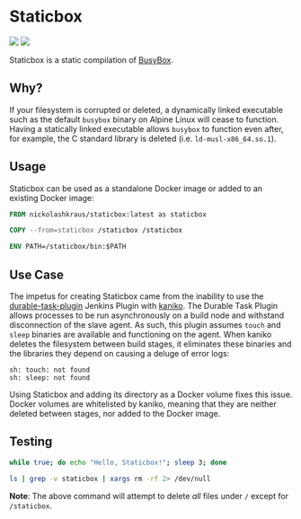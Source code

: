 # Staticbox

[![](https://images.microbadger.com/badges/image/nickolashkraus/staticbox.svg)](https://microbadger.com/images/nickolashkraus/staticbox)
[![](https://images.microbadger.com/badges/version/nickolashkraus/staticbox.svg)](https://microbadger.com/images/nickolashkraus/staticbox)

Staticbox is a static compilation of [BusyBox](https://busybox.net/).

## Why?

If your filesystem is corrupted or deleted, a dynamically linked executable such as the default `busybox` binary on Alpine Linux will cease to function. Having a statically linked executable allows `busybox` to function even after, for example, the C standard library is deleted (i.e. `ld-musl-x86_64.so.1`).

## Usage

Staticbox can be used as a standalone Docker image or added to an existing Docker image:

```Dockerfile
FROM nickolashkraus/staticbox:latest as staticbox

COPY --from=staticbox /staticbox /staticbox

ENV PATH=/staticbox/bin:$PATH
```

## Use Case

The impetus for creating Staticbox came from the inability to use the [durable-task-plugin](https://github.com/jenkinsci/durable-task-plugin) Jenkins Plugin with [kaniko](https://github.com/GoogleContainerTools/kaniko). The Durable Task Plugin allows processes to be run asynchronously on a build node and withstand disconnection of the slave agent. As such, this plugin assumes `touch` and `sleep` binaries are available and functioning on the agent. When kaniko deletes the filesystem between build stages, it eliminates these binaries and the libraries they depend on causing a deluge of error logs:

```
sh: touch: not found
sh: sleep: not found
```

Using Staticbox and adding its directory as a Docker volume fixes this issue. Docker volumes are whitelisted by kaniko, meaning that they are neither deleted between stages, nor added to the Docker image.

## Testing

```bash
while true; do echo "Hello, Staticbox!"; sleep 3; done
```

```bash
ls | grep -v staticbox | xargs rm -rf 2> /dev/null
```

**Note**: The above command will attempt to delete *all* files under `/` except for `/staticbox`.
